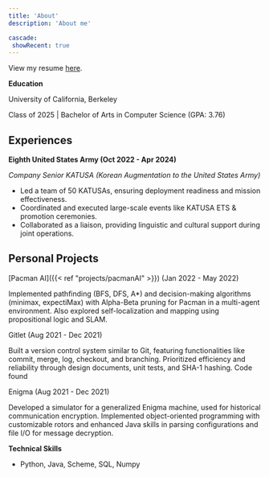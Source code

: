 ```yaml
---
title: 'About'
description: 'About me'

cascade:
 showRecent: true
---
```


View my resume <a class="button primary big" href="/Christopher_Lee_Resume.pdf" download="Christopher_Lee_Resume.pdf" target="_blank" >here</a>.

**Education**

University of California, Berkeley

Class of 2025 | Bachelor of Arts in Computer Science (GPA: 3.76)

## Experiences

**Eighth United States Army (Oct 2022 - Apr 2024)**

_Company Senior KATUSA (Korean Augmentation to the United States Army)_

- Led a team of 50 KATUSAs, ensuring deployment readiness and mission effectiveness.
- Coordinated and executed large-scale events like KATUSA ETS & promotion ceremonies.
- Collaborated as a liaison, providing linguistic and cultural support during joint operations.

## Personal Projects

[Pacman AI]({{< ref "projects/pacmanAI" >}}) (Jan 2022 - May 2022)

Implemented pathfinding (BFS, DFS, A\*) and decision-making algorithms (minimax, expectiMax) with Alpha-Beta pruning for Pacman in a multi-agent environment. Also explored self-localization and mapping using propositional logic and SLAM.

Gitlet (Aug 2021 - Dec 2021)

Built a version control system similar to Git, featuring functionalities like commit, merge, log, checkout, and branching. Prioritized efficiency and reliability through design documents, unit tests, and SHA-1 hashing. Code found

Enigma (Aug 2021 - Dec 2021)

Developed a simulator for a generalized Enigma machine, used for historical communication encryption. Implemented object-oriented programming with customizable rotors and enhanced Java skills in parsing configurations and file I/O for message decryption.

**Technical Skills**

- Python, Java, Scheme, SQL, Numpy
